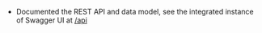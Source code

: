 - Documented the REST API and data model, see the integrated instance of Swagger UI at [/api](https://demo-en.grocy.info/api)
